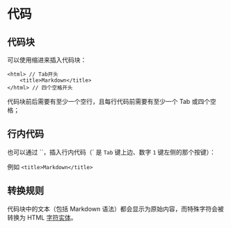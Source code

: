 代码
====

代码块
----

可以使用缩进来插入代码块：

    <html> // Tab开头
        <title>Markdown</title>
    </html> // 四个空格开头

代码块前后需要有至少一个空行，且每行代码前需要有至少一个 Tab 或四个空格；

行内代码
----

也可以通过 \`\`，插入行内代码（\` 是 `Tab` 键上边、数字 `1` 键左侧的那个按键）：

例如 `<title>Markdown</title>`

转换规则
----

代码块中的文本（包括 Markdown 语法）都会显示为原始内容，而特殊字符会被转换为 HTML [字符实体](https://zh.wikipedia.org/wiki/XML%E4%B8%8EHTML%E5%AD%97%E7%AC%A6%E5%AE%9E%E4%BD%93%E5%BC%95%E7%94%A8%E5%88%97%E8%A1%A8)。
